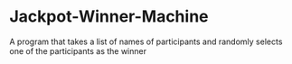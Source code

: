 # Jackpot-Winner-Machine
A program that takes a list of names of participants and randomly selects one of the participants as the winner

